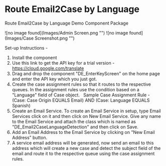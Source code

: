 # Route Email2Case by Language
Route Email2Case by Language Demo Component Package

 ![no image found](Images/Admin Screen.png "")
 ![no image found](Images/Case Screenshot.png "")

 Set-up Instructions - 

1. Install the component
 
2. Use this link to get the API key for a trial version - https://cloud.google.com/translate
 
3. Drag and drop the component "DE_EnterKeyScreen" on the home page and enter the API key which you just got.
 
4. Create the case assignment rules so that it routes to the respective queues. In the assignment rules use the condition based on a "Language" field of Case object.
 
Sample Case Assignment Rule - 
 
(Case: Case Origin EQUALS Email) AND (Case: Language EQUALS Spanish)
 
5. Create an Email Service. To create an Email Service in setup, type Email Services click on it and then click on New Email Service. Give any name to the Email Service and attach the class which is named as "DE_Email2CaseLanguageDetection" and then click on Save. 
 
6. Add an Email Address to the Email Service by clicking on "New Email Address” button.
 
7. A service email address will be generated, now send an email to this address which will create a new case and detect the subject field of the email and route it to the respective queue using the case assignment rules.
